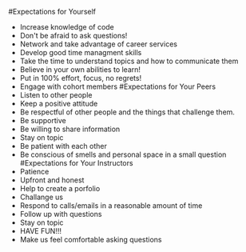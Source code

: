 #Expectations for Yourself
- Increase knowledge of code
- Don't be afraid to ask questions!
- Network and take advantage of career services
- Develop good time managment skills
- Take the time to understand topics and how to communicate them
- Believe in your own abilities to learn!
- Put in 100% effort, focus, no regrets!
- Engage with cohort members 
#Expectations for Your Peers
- Listen to other people
- Keep a positive attitude 
- Be respectful of other people and the things that challenge them.
- Be supportive
- Be willing to share information
- Stay on topic
- Be patient with each other 
- Be conscious of smells and personal space in a small question 
#Expectations for Your Instructors
- Patience 
- Upfront and honest
- Help to create a porfolio 
- Challange us
- Respond to calls/emails in a reasonable amount of time
- Follow up with questions 
- Stay on topic 
- HAVE FUN!!! 
- Make us feel comfortable asking questions


 
